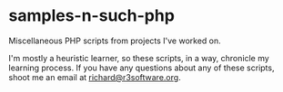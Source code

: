 samples-n-such-php
==================

Miscellaneous PHP scripts from projects I've worked on.

I'm mostly a heuristic learner, so these scripts, in a way, chronicle my learning process.
If you have any questions about any of these scripts, shoot me an email at richard@r3software.org.
